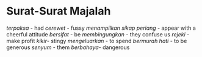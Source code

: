 # Surat-Surat Majalah
*terpaksa* - had
*cerewet* - fussy
*menampilkan sikap periang* - appear with a cheerful attitude
*bersifat* - be
*membingungkan* - they confuse us
*rejeki* - make profit
*kikir*- stingy
*mengeluarkan* - to spend
*bermurah hati* - to be generous
*senyum* - them
*berbahaya*- dangerous
